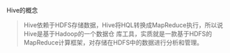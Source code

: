 Hive的概念

>  Hive依赖于HDFS存储数据，Hive将HQL转换成MapReduce执行，所以说Hive是基于Hadoop的一个数据仓 库工具，实质就是一款基于HDFS的MapReduce计算框架，对存储在HDFS中的数据进行分析和管理。